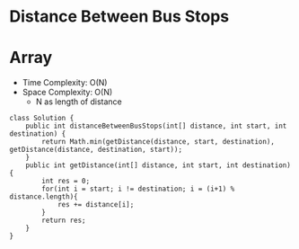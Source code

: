 # Distance Between Bus Stops

# Array

- Time Complexity: O(N)
- Space Complexity: O(N)
  - N as length of distance

```
class Solution {
    public int distanceBetweenBusStops(int[] distance, int start, int destination) {
        return Math.min(getDistance(distance, start, destination), getDistance(distance, destination, start));
    }
    public int getDistance(int[] distance, int start, int destination){
        int res = 0;
        for(int i = start; i != destination; i = (i+1) % distance.length){
            res += distance[i];
        }
        return res;
    }
}
```
